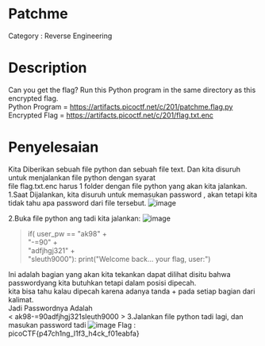 # Patchme
Category : Reverse Engineering
# Description
Can you get the flag? Run this Python program in the same directory as this encrypted flag. <br>
Python Program = https://artifacts.picoctf.net/c/201/patchme.flag.py
Encrypted Flag = https://artifacts.picoctf.net/c/201/flag.txt.enc
# Penyelesaian
Kita Diberikan sebuah file python dan sebuah file text. Dan kita disuruh untuk menjalankan file python dengan syarat <br>
file flag.txt.enc harus 1 folder dengan file python yang akan kita jalankan. <br>
1.Saat Dijalankan, kita disuruh untuk memasukan password , akan tetapi kita tidak tahu apa password dari file tersebut.
![image](https://github.com/NeloRedgrave/WriteUp_CTF/assets/140806028/2ae04034-53a4-4192-8085-19a26bcee806) 

2.Buka file python ang tadi kita jalankan:
![image](https://github.com/NeloRedgrave/WriteUp_CTF/assets/140806028/79cc9dd9-9d78-4458-bdb4-042c3e60497a)
 > if( user_pw == "ak98" + \
                   "-=90" + \
                   "adfjhgj321" + \
                   "sleuth9000"):
        print("Welcome back... your flag, user:")

Ini adalah bagian yang akan kita tekankan dapat dilihat disitu bahwa passwordyang kita butuhkan tetapi dalam posisi dipecah. <br>
kita bisa tahu kalau dipecah karena adanya tanda + pada setiap bagian dari kalimat. <br>
Jadi Passwordnya Adalah <br>
< ak98-=90adfjhgj321sleuth9000 >
3.Jalankan file python tadi lagi, dan masukan password tadi
![image](https://github.com/NeloRedgrave/WriteUp_CTF/assets/140806028/41f54152-c303-457a-9b63-60a0dee4b690)
Flag : picoCTF{p47ch1ng_l1f3_h4ck_f01eabfa}

